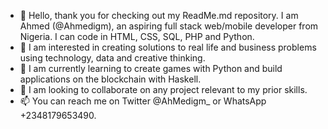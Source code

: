- 👋 Hello, thank you for checking out my ReadMe.md repository. I am Ahmed (@Ahmedigm), an aspiring full stack web/mobile developer from Nigeria. I can code in HTML, CSS, SQL, PHP and Python.
- 👀 I am interested in creating solutions to real life and business problems using technology, data and creative thinking.
- 🌱 I am currently learning to create games with Python and build applications on the blockchain with Haskell.
- 💞️ I am looking to collaborate on any project relevant to my prior skills.
- 📫 You can reach me on Twitter @AhMedigm_ or WhatsApp +2348179653490.

<!---
Ahmedigm/Ahmedigm is a ✨ special ✨ repository because its `README.md` (this file) appears on your GitHub profile.
You can click the Preview link to take a look at your changes.
--->
